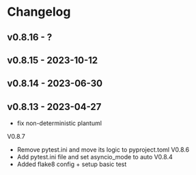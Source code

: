 # Changelog

## v0.8.16 - ?


## v0.8.15 - 2023-10-12


## v0.8.14 - 2023-06-30


## v0.8.13 - 2023-04-27

- fix non-deterministic plantuml

V0.8.7
- Remove pytest.ini and move its logic to pyproject.toml
V0.8.6
- Add pytest.ini file and set asyncio_mode to auto
V0.8.4
- Added flake8 config + setup basic test

